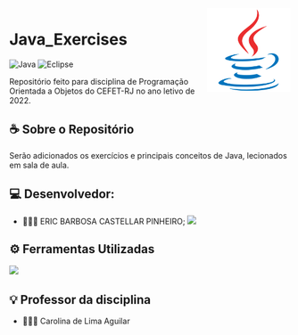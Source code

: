 <img  src="https://github.com/devicons/devicon/blob/v2.14.0/icons/java/java-original.svg"  width="150"  align="right">

# Java_Exercises
![Java](https://img.shields.io/badge/Java-ED8B00?style=flat&logo=java&logoColor=white) ![Eclipse](https://img.shields.io/badge/Eclipse-2C2255?style=flat&logo=eclipse&logoColor=white)

Repositório feito para disciplina de Programação Orientada a Objetos do CEFET-RJ no ano letivo de 2022.

## ☕ Sobre o Repositório
 
Serão adicionados os exercícios e principais conceitos de Java, lecionados em sala de aula.

## 💻 Desenvolvedor:

- 👨🏻‍💻 ERIC BARBOSA CASTELLAR PINHEIRO; <a href="https://github.com/Ericcastell"><img  src="https://img.shields.io/badge/GitHub-100000?style=flat&logo=github&logoColor=white" width="45"></a>

## ⚙️ Ferramentas Utilizadas

<p align="left">
  <a href="https://skillicons.dev">
    <img src="https://skillicons.dev/icons?i=java,eclipse" />
  </a>
</p>

## 💡 Professor da disciplina

- 👩🏻‍🏫 Carolina de Lima Aguilar

